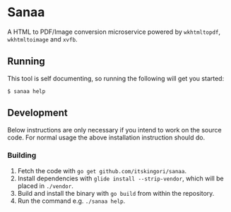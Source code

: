 # Sanaa

A HTML to PDF/Image conversion microservice powered by `wkhtmltopdf`,
`wkhtmltoimage` and `xvfb`.

## Running

This tool is self documenting, so running the following will get you started:

```console
$ sanaa help
```

## Development

Below instructions are only necessary if you intend to work on the source code.
For normal usage the above installation instruction should do.

### Building

1. Fetch the code with `go get github.com/itskingori/sanaa`.
2. Install dependencies with `glide install --strip-vendor`, which will be
   placed in `./vendor`.
3. Build and install the binary with `go build` from within the repository.
4. Run the command e.g. `./sanaa help`.
